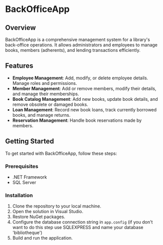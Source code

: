 # BackOfficeApp

## Overview
BackOfficeApp is a comprehensive management system for a library's back-office operations. It allows administrators and employees to manage books, members (adherents), and lending transactions efficiently.

## Features
- **Employee Management**: Add, modify, or delete employee details. Manage roles and permissions.
- **Member Management**: Add or remove members, modify their details, and manage their memberships.
- **Book Catalog Management**: Add new books, update book details, and remove obsolete or damaged books.
- **Loan Management**: Record new book loans, track currently borrowed books, and manage returns.
- **Reservation Management**: Handle book reservations made by members.

## Getting Started
To get started with BackOfficeApp, follow these steps:

### Prerequisites
- .NET Framework
- SQL Server 

### Installation
1. Clone the repository to your local machine.
2. Open the solution in Visual Studio.
3. Restore NuGet packages.
4. Configure the database connection string in `app.config` (if you don't want to do this step use SQLEXPRESS and name your database 'bibliotheque')
5. Build and run the application.